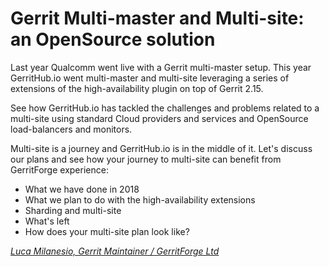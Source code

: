 # Gerrit Multi-master and Multi-site: an OpenSource solution

Last year Qualcomm went live with a Gerrit multi-master setup. This year
GerritHub.io went multi-master and multi-site leveraging a series of
extensions of the high-availability plugin on top of Gerrit 2.15.

See how GerritHub.io has tackled the challenges and problems related
to a multi-site using standard Cloud providers and services and
OpenSource load-balancers and monitors.

Multi-site is a journey and GerritHub.io is in the middle of it.
Let's discuss our plans and see how your journey to multi-site
can benefit from GerritForge experience:

- What we have done in 2018
- What we plan to do with the high-availability extensions
- Sharding and multi-site
- What's left
- How does your multi-site plan look like?

*[Luca Milanesio, Gerrit Maintainer / GerritForge Ltd](../speakers.md#lmilanesio)*
